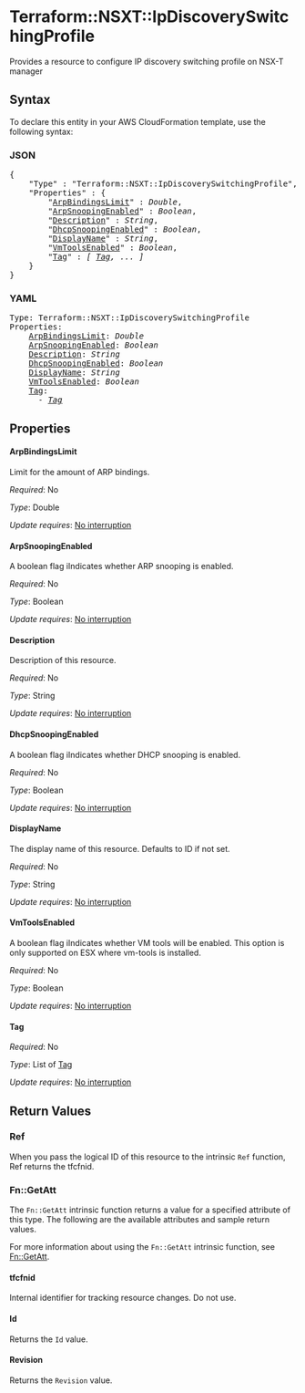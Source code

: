 # Terraform::NSXT::IpDiscoverySwitchingProfile

Provides a resource to configure IP discovery switching profile on NSX-T manager

## Syntax

To declare this entity in your AWS CloudFormation template, use the following syntax:

### JSON

<pre>
{
    "Type" : "Terraform::NSXT::IpDiscoverySwitchingProfile",
    "Properties" : {
        "<a href="#arpbindingslimit" title="ArpBindingsLimit">ArpBindingsLimit</a>" : <i>Double</i>,
        "<a href="#arpsnoopingenabled" title="ArpSnoopingEnabled">ArpSnoopingEnabled</a>" : <i>Boolean</i>,
        "<a href="#description" title="Description">Description</a>" : <i>String</i>,
        "<a href="#dhcpsnoopingenabled" title="DhcpSnoopingEnabled">DhcpSnoopingEnabled</a>" : <i>Boolean</i>,
        "<a href="#displayname" title="DisplayName">DisplayName</a>" : <i>String</i>,
        "<a href="#vmtoolsenabled" title="VmToolsEnabled">VmToolsEnabled</a>" : <i>Boolean</i>,
        "<a href="#tag" title="Tag">Tag</a>" : <i>[ <a href="tag.md">Tag</a>, ... ]</i>
    }
}
</pre>

### YAML

<pre>
Type: Terraform::NSXT::IpDiscoverySwitchingProfile
Properties:
    <a href="#arpbindingslimit" title="ArpBindingsLimit">ArpBindingsLimit</a>: <i>Double</i>
    <a href="#arpsnoopingenabled" title="ArpSnoopingEnabled">ArpSnoopingEnabled</a>: <i>Boolean</i>
    <a href="#description" title="Description">Description</a>: <i>String</i>
    <a href="#dhcpsnoopingenabled" title="DhcpSnoopingEnabled">DhcpSnoopingEnabled</a>: <i>Boolean</i>
    <a href="#displayname" title="DisplayName">DisplayName</a>: <i>String</i>
    <a href="#vmtoolsenabled" title="VmToolsEnabled">VmToolsEnabled</a>: <i>Boolean</i>
    <a href="#tag" title="Tag">Tag</a>: <i>
      - <a href="tag.md">Tag</a></i>
</pre>

## Properties

#### ArpBindingsLimit

Limit for the amount of ARP bindings.

_Required_: No

_Type_: Double

_Update requires_: [No interruption](https://docs.aws.amazon.com/AWSCloudFormation/latest/UserGuide/using-cfn-updating-stacks-update-behaviors.html#update-no-interrupt)

#### ArpSnoopingEnabled

A boolean flag iIndicates whether ARP snooping is enabled.

_Required_: No

_Type_: Boolean

_Update requires_: [No interruption](https://docs.aws.amazon.com/AWSCloudFormation/latest/UserGuide/using-cfn-updating-stacks-update-behaviors.html#update-no-interrupt)

#### Description

Description of this resource.

_Required_: No

_Type_: String

_Update requires_: [No interruption](https://docs.aws.amazon.com/AWSCloudFormation/latest/UserGuide/using-cfn-updating-stacks-update-behaviors.html#update-no-interrupt)

#### DhcpSnoopingEnabled

A boolean flag iIndicates whether DHCP snooping is enabled.

_Required_: No

_Type_: Boolean

_Update requires_: [No interruption](https://docs.aws.amazon.com/AWSCloudFormation/latest/UserGuide/using-cfn-updating-stacks-update-behaviors.html#update-no-interrupt)

#### DisplayName

The display name of this resource. Defaults to ID if not set.

_Required_: No

_Type_: String

_Update requires_: [No interruption](https://docs.aws.amazon.com/AWSCloudFormation/latest/UserGuide/using-cfn-updating-stacks-update-behaviors.html#update-no-interrupt)

#### VmToolsEnabled

A boolean flag iIndicates whether VM tools will be enabled. This option is only supported on ESX where vm-tools is installed.

_Required_: No

_Type_: Boolean

_Update requires_: [No interruption](https://docs.aws.amazon.com/AWSCloudFormation/latest/UserGuide/using-cfn-updating-stacks-update-behaviors.html#update-no-interrupt)

#### Tag

_Required_: No

_Type_: List of <a href="tag.md">Tag</a>

_Update requires_: [No interruption](https://docs.aws.amazon.com/AWSCloudFormation/latest/UserGuide/using-cfn-updating-stacks-update-behaviors.html#update-no-interrupt)

## Return Values

### Ref

When you pass the logical ID of this resource to the intrinsic `Ref` function, Ref returns the tfcfnid.

### Fn::GetAtt

The `Fn::GetAtt` intrinsic function returns a value for a specified attribute of this type. The following are the available attributes and sample return values.

For more information about using the `Fn::GetAtt` intrinsic function, see [Fn::GetAtt](https://docs.aws.amazon.com/AWSCloudFormation/latest/UserGuide/intrinsic-function-reference-getatt.html).

#### tfcfnid

Internal identifier for tracking resource changes. Do not use.

#### Id

Returns the <code>Id</code> value.

#### Revision

Returns the <code>Revision</code> value.

